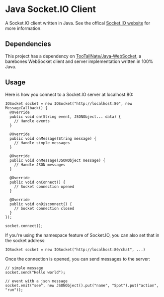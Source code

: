 Java Socket.IO Client
=============

A Socket.IO client written in Java. See the offical [Socket.IO website](http://socket.io/) for more information. 

Dependencies
-----

This project has a dependency on [TooTallNate/Java-WebSocket](https://github.com/TooTallNate/Java-WebSocket), a barebones WebSocket client and server implementation written in 100% Java.

Usage
-----

Here is how you connect to a Socket.IO server at localhost:80:

    IOSocket socket = new IOSocket("http://localhost:80", new MessageCallback() {
      @Override
      public void on(String event, JSONObject... data) {
        // Handle events
      }

      @Override
      public void onMessage(String message) {
        // Handle simple messages
      }

      @Override
      public void onMessage(JSONObject message) {
        // Handle JSON messages
      }

      @Override
      public void onConnect() {
        // Socket connection opened
      }

      @Override
      public void onDisconnect() {
        // Socket connection closed
      }
    });

    socket.connect();

If you're using the namespace feature of Socket.IO, you can also set that in the socket address:

    IOSocket socket = new IOSocket("http://localhost:80/chat", ...)

Once the connection is opened, you can send messages to the server:

    // simple message
    socket.send("Hello world");

    // event with a json message
    socket.emit("see", new JSONObject().put("name", "Spot").put("action", "run"));